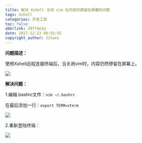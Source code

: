 ```yaml
---
title: 解决 Xshell 关闭 vim 后内容仍停留在屏幕的问题
tags: Xshell
categories: 开发工具
toc: false
abbrlink: 29f74e3a
date: 2017-12-23 00:55:55
copyright_author: Jitwxs
---
```


**问题描述：**

使用Xshell远程连接终端后，当关闭vim时，内容仍然停留在屏幕上。

![](https://cdn.jsdelivr.net/gh/jitwxs/cdn/blog/posts/20171223005116998.png)

**解决问题：**

1.编辑.bashrc文件：`vim ~/.bashrc`

在最后添加一行：`export TERM=xterm`

![](https://cdn.jsdelivr.net/gh/jitwxs/cdn/blog/posts/20171223005331413.png)

2.重新登陆终端：

![](https://cdn.jsdelivr.net/gh/jitwxs/cdn/blog/posts/20171223005502170.png)
